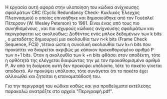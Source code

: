 Η εργασία αυτή αφορά στην υλοποίηση του κώδικα ανίχνευσης σφαλμάτων CRC (Cyclic
Redundancy Check- Κυκλικός Έλεγχος Πλεονασμού) ο οποίος επινοήθηκε και δημοσιεύθηκε από
τον Γουέσλεϊ Πέτερσον (W. Wesley Peterson) το 1961. Είναι ένας από τους πιο συνηθισμένους ,
και πιο ισχυρούς κώδικες ανίχνευσης σφαλμάτων και περιγράφεται ως ακολούθως:
Δοθέντος ενός μπλοκ δεδομένων των k bits , ο μεταδότης δημιουργεί μια ακολουθία των n<k bits
(Frame Check Sequence, FCS) ,τέτοια ώστε η συνολική ακολουθία των k+n bits που προκύπτει να
διαιρείται ακριβώς με κάποιον προκαθορισμένο αριθμό P των n+1 bits. Όταν η ακολουθία των k +n
bits φθάσει στον αποδέκτη, τότε η ορθότητά της ελέγχεται διαιρώντας την με τον προκαθορισμένο
αριθμό P. Αν από τη διαίρεση αυτή δεν προκύψει υπόλοιπο, τότε το πακέτο γίνεται αποδεκτό. Αν
προκύψει υπόλοιπο, τότε συνάγεται ότι το πακέτο έχει αλλοιωθεί και ζητείται η επαναμετάδοσή
του.		
                                                                                        
Για την περιγραφή του κώδικα καθώς και για πραδείγματα εκτέλεσης παρακαλώ ανατρέξτε στο αρχείο "Περιγραφή.pdf".
